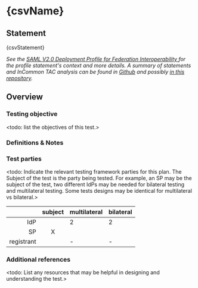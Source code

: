 # {csvName}

## Statement

{csvStatement} 

_See the [SAML V2.0 Deployment Profile for Federation Interoperability ]({csvSpecification_link}) for the profile statement's context and more details. A summary of statements and InCommon TAC analysis can be found in [Github](https://github.com/judielaine/inc-tac-fedtest/blob/main/deployment-statements-to-test.csv) and possibly [in this repository](../../deployment-statements-to-test.csv)._

## Overview

### Testing objective

<todo: list the objectives of this test.>

### Definitions & Notes


### Test parties

<todo: Indicate the relevant testing framework parties for this plan. The Subject of the test is the party being tested. For example, an SP may be the subject of the test, two different IdPs may be needed for bilateral testing and multilateral testing. Some tests designs may be identical for multilateral vs bilateral.>

|  | subject | multilateral  | bilateral |
|---:|:---:|---|---|
| IdP |  | 2 | 2 |
| SP | X |  |  |
| registrant |  | - | - |

### Additional references

<todo: List any resources that may be helpful in designing and understanding the test.>